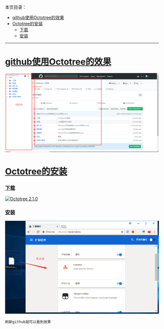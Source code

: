 本页目录：
- [github使用Octotree的效果](#index-01)
- [Octotree的安装](#index-02)
    - [下载](#index-02-01)
    - [安装](#index-02-02)

***
# <a name="index-01" href="#" >github使用Octotree的效果</a>
![](image/1-1.png)

# <a name="index-02" href="#" >Octotree的安装</a>

### <a name="index-02-01" href="#" >下载</a>
[![](https://img.shields.io/badge/Octotree-2.1.0-green.svg "Octotree 2.1.0")](https://pan.baidu.com/s/1D5XPzfVFZL3HBKYYbDku0g)

### <a name="index-02-02" href="#" >安装</a>
![](image/1-2.png)

`
刷新github就可以看到效果
`

